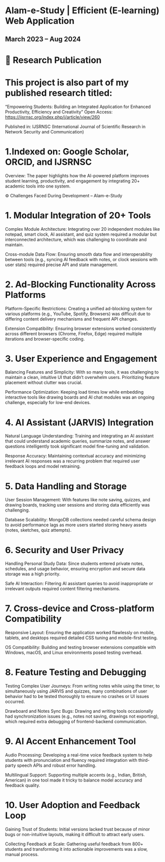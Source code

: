 # Alam-e-Study | Efficient (E-learning) Web Application                    
## March 2023 – Aug 2024 
# 📄 Research Publication
# This project is also part of my published research titled:

“Empowering Students: Building an Integrated Application for Enhanced Productivity, Efficiency and Creativity”
Open Access: https://ijsrnsc.org/index.php/j/article/view/260

Published in: IJSRNSC (International Journal of Scientific Research in Network Security and Communication)

# 1.Indexed on: Google Scholar, ORCID, and IJSRNSC

Overview: The paper highlights how the AI-powered platform improves student learning, productivity, and engagement by integrating 20+ academic tools into one system.

⚙️ Challenges Faced During Development – Alam-e-Study
# 1. Modular Integration of 20+ Tools
Complex Module Architecture: Integrating over 20 independent modules like notepad, smart clock, AI assistant, and quiz system required a modular but interconnected architecture, which was challenging to coordinate and maintain.

Cross-module Data Flow: Ensuring smooth data flow and interoperability between tools (e.g., syncing AI feedback with notes, or clock sessions with user stats) required precise API and state management.

# 2. Ad-Blocking Functionality Across Platforms
Platform-Specific Restrictions: Creating a unified ad-blocking system for various platforms (e.g., YouTube, Spotify, Browsers) was difficult due to differing content delivery mechanisms and frequent API changes.

Extension Compatibility: Ensuring browser extensions worked consistently across different browsers (Chrome, Firefox, Edge) required multiple iterations and browser-specific coding.

# 3. User Experience and Engagement
Balancing Features and Simplicity: With so many tools, it was challenging to maintain a clean, intuitive UI that didn’t overwhelm users. Prioritizing feature placement without clutter was crucial.

Performance Optimization: Keeping load times low while embedding interactive tools like drawing boards and AI chat modules was an ongoing challenge, especially for low-end devices.

# 4. AI Assistant (JARVIS) Integration
Natural Language Understanding: Training and integrating an AI assistant that could understand academic queries, summarize notes, and answer questions intelligently took significant model fine-tuning and validation.

Response Accuracy: Maintaining contextual accuracy and minimizing irrelevant AI responses was a recurring problem that required user feedback loops and model retraining.

# 5. Data Handling and Storage
User Session Management: With features like note saving, quizzes, and drawing boards, tracking user sessions and storing data efficiently was challenging.

Database Scalability: MongoDB collections needed careful schema design to avoid performance lags as more users started storing heavy assets (notes, sketches, quiz attempts).

# 6. Security and User Privacy
Handling Personal Study Data: Since students entered private notes, schedules, and usage behavior, ensuring encryption and secure data storage was a high priority.

Safe AI Interaction: Filtering AI assistant queries to avoid inappropriate or irrelevant outputs required content filtering mechanisms.

# 7. Cross-device and Cross-platform Compatibility
Responsive Layout: Ensuring the application worked flawlessly on mobile, tablets, and desktops required detailed CSS tuning and mobile-first testing.

OS Compatibility: Building and testing browser extensions compatible with Windows, macOS, and Linux environments posed testing overhead.

# 8. Feature Testing and Debugging
Testing Complex User Journeys: From writing notes while using the timer, to simultaneously using JARVIS and quizzes, many combinations of user behavior had to be tested thoroughly to ensure no crashes or UI issues occurred.

Drawboard and Notes Sync Bugs: Drawing and writing tools occasionally had synchronization issues (e.g., notes not saving, drawings not exporting), which required extra debugging of frontend-backend communication.

# 9. AI Accent Enhancement Tool
Audio Processing: Developing a real-time voice feedback system to help students with pronunciation and fluency required integration with third-party speech APIs and robust error handling.

Multilingual Support: Supporting multiple accents (e.g., Indian, British, American) in one tool made it tricky to balance model accuracy and feedback quality.

# 10. User Adoption and Feedback Loop
Gaining Trust of Students: Initial versions lacked trust because of minor bugs or non-intuitive layouts, making it difficult to attract early users.

Collecting Feedback at Scale: Gathering useful feedback from 800+ students and transforming it into actionable improvements was a slow, manual process.
